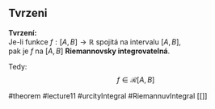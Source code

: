 ## Tvrzeni

**Tvrzení:**  
Je-li funkce $f : [A, B] \to \mathbb{R}$ spojitá na intervalu $[A, B]$,  
pak je $f$ na $[A, B]$ **Riemannovsky integrovatelná**.

Tedy:
$$
f \in \mathcal{R}[A, B]
$$




#theorem #lecture11 #urcityIntegral #RiemannuvIntegral
[[]]